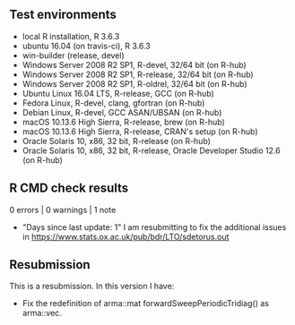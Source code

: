 ## Test environments

* local R installation, R 3.6.3
* ubuntu 16.04 (on travis-ci), R 3.6.3
* win-builder (release, devel)
* Windows Server 2008 R2 SP1, R-devel, 32/64 bit (on R-hub)
* Windows Server 2008 R2 SP1, R-release, 32/64 bit (on R-hub)
* Windows Server 2008 R2 SP1, R-oldrel, 32/64 bit (on R-hub)
* Ubuntu Linux 16.04 LTS, R-release, GCC (on R-hub)
* Fedora Linux, R-devel, clang, gfortran (on R-hub)
* Debian Linux, R-devel, GCC ASAN/UBSAN (on R-hub)
* macOS 10.13.6 High Sierra, R-release, brew (on R-hub)
* macOS 10.13.6 High Sierra, R-release, CRAN's setup (on R-hub)
* Oracle Solaris 10, x86, 32 bit, R-release (on R-hub)
* Oracle Solaris 10, x86, 32 bit, R-release, Oracle Developer Studio 12.6 (on R-hub)

## R CMD check results

0 errors | 0 warnings | 1 note

* "Days since last update: 1" I am resubmitting to fix the additional issues in https://www.stats.ox.ac.uk/pub/bdr/LTO/sdetorus.out

## Resubmission

This is a resubmission. In this version I have:

* Fix the redefinition of arma::mat forwardSweepPeriodicTridiag() as arma::vec.
